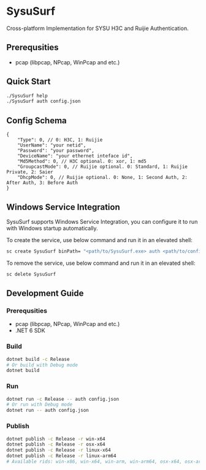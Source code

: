 # SysuSurf
Cross-platform Implementation for SYSU H3C and Ruijie Authentication.

## Prerequsities
- pcap (libpcap, NPcap, WinPcap and etc.)

## Quick Start
```bash
./SysuSurf help
./SysuSurf auth config.json
```

## Config Schema
```json5
{
    "Type": 0, // 0: H3C, 1: Ruijie
    "UserName": "your netid",
    "Password": "your password",
    "DeviceName": "your ethernet inteface id",
    "Md5Method": 0, // H3C optional. 0: xor, 1: md5
    "GroupcastMode": 0, // Ruijie optional. 0: Standard, 1: Ruijie Private, 2: Saier
    "DhcpMode": 0, // Ruijie optional. 0: None, 1: Second Auth, 2: After Auth, 3: Before Auth
}
```

## Windows Service Integration
SysuSurf supports Windows Service Integration, you can configure it to run with Windows startup automatically.

To create the service, use below command and run it in an elevated shell:
```bash
sc create SysuSurf binPath= "<path/to/SysuSurf.exe> auth <path/to/config.json>"
```

To remove the service, use below command and run it in an elevated shell:
```bash
sc delete SysuSurf
```

## Development Guide
### Prerequsities
- pcap (libpcap, NPcap, WinPcap and etc.)
- .NET 6 SDK

### Build
```bash
dotnet build -c Release
# Or build with Debug mode
dotnet build
```

### Run
```bash
dotnet run -c Release -- auth config.json
# Or run with Debug mode
dotnet run -- auth config.json
```

### Publish
```bash
dotnet publish -c Release -r win-x64
dotnet publish -c Release -r osx-x64
dotnet publish -c Release -r linux-x64
dotnet publish -c Release -r linux-arm64
# Available rids: win-x86, win-x64, win-arm, win-arm64, osx-x64, osx-arm64, linux-x64, linux-arm, linux-arm64, linux-musl-x64, linux-musl-arm64, ...
```
